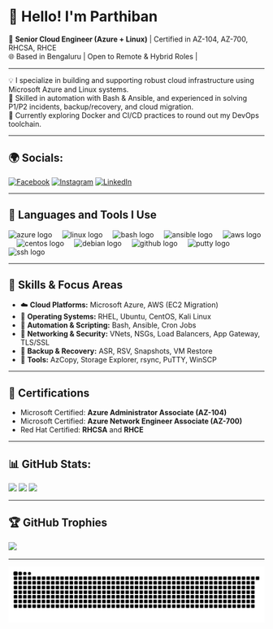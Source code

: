 # 👋 Hello! I'm Parthiban

🔧 **Senior Cloud Engineer (Azure + Linux)** | Certified in AZ-104, AZ-700, RHCSA, RHCE  
🌐 Based in Bengaluru | Open to Remote & Hybrid Roles | 

---

💡 I specialize in building and supporting robust cloud infrastructure using Microsoft Azure and Linux systems.  
🔐 Skilled in automation with Bash & Ansible, and experienced in solving P1/P2 incidents, backup/recovery, and cloud migration.  
🚀 Currently exploring Docker and CI/CD practices to round out my DevOps toolchain.

---

## 🌍 Socials:
[![Facebook](https://img.shields.io/badge/Facebook-%231877F2.svg?logo=Facebook&logoColor=white)](https://www.facebook.com/profile.php?id=100004724208110)
[![Instagram](https://img.shields.io/badge/Instagram-%23E4405F.svg?logo=Instagram&logoColor=white)](https://instagram.com/sizzlinspark)
[![LinkedIn](https://img.shields.io/badge/LinkedIn-%230077B5.svg?logo=linkedin&logoColor=white)](https://linkedin.com/in/iam-parthiban)

---

## 🚀 Languages and Tools I Use

<div align="left">
  <img src="https://cdn.jsdelivr.net/gh/devicons/devicon/icons/azure/azure-original.svg" height="40" alt="azure logo"  />
  <img width="12" />
  <img src="https://cdn.jsdelivr.net/gh/devicons/devicon/icons/linux/linux-original.svg" height="40" alt="linux logo"  />
  <img width="12" />
  <img src="https://cdn.jsdelivr.net/gh/devicons/devicon/icons/bash/bash-original.svg" height="40" alt="bash logo"  />
  <img width="12" />
  <img src="https://cdn.jsdelivr.net/gh/devicons/devicon/icons/ansible/ansible-original.svg" height="40" alt="ansible logo"  />
  <img width="12" />
  <img src="https://cdn.jsdelivr.net/gh/devicons/devicon/icons/amazonwebservices/amazonwebservices-line-wordmark.svg" height="40" alt="aws logo"  />
  <img width="12" />
  <img src="https://cdn.jsdelivr.net/gh/devicons/devicon/icons/centos/centos-original.svg" height="40" alt="centos logo"  />
  <img width="12" />
  <img src="https://cdn.jsdelivr.net/gh/devicons/devicon/icons/debian/debian-original.svg" height="40" alt="debian logo"  />
  <img width="12" />
  <img src="https://cdn.jsdelivr.net/gh/devicons/devicon/icons/github/github-original.svg" height="40" alt="github logo"  />
  <img width="12" />
  <img src="https://cdn.jsdelivr.net/gh/devicons/devicon/icons/putty/putty-original.svg" height="40" alt="putty logo"  />
  <img width="12" />
  <img src="https://cdn.jsdelivr.net/gh/devicons/devicon/icons/ssh/ssh-original.svg" height="40" alt="ssh logo"  />
</div>

---

## 🔧 Skills & Focus Areas

- ☁️ **Cloud Platforms:** Microsoft Azure, AWS (EC2 Migration)
- 🐧 **Operating Systems:** RHEL, Ubuntu, CentOS, Kali Linux
- 📜 **Automation & Scripting:** Bash, Ansible, Cron Jobs
- 🔐 **Networking & Security:** VNets, NSGs, Load Balancers, App Gateway, TLS/SSL
- 💾 **Backup & Recovery:** ASR, RSV, Snapshots, VM Restore
- 🧰 **Tools:** AzCopy, Storage Explorer, rsync, PuTTY, WinSCP

---

## 🏅 Certifications

- Microsoft Certified: **Azure Administrator Associate (AZ-104)**
- Microsoft Certified: **Azure Network Engineer Associate (AZ-700)**
- Red Hat Certified: **RHCSA** and **RHCE**

---

## 📊 GitHub Stats:

![](https://github-readme-stats.vercel.app/api?username=iam-parthiban&theme=city_light&hide_border=false&include_all_commits=true&count_private=false)
![](https://github-readme-streak-stats.herokuapp.com/?user=iam-parthiban&theme=city_light&hide_border=false)
![](https://github-readme-stats.vercel.app/api/top-langs/?username=iam-parthiban&theme=city_light&hide_border=false&include_all_commits=true&count_private=false&layout=compact)

---

## 🏆 GitHub Trophies

![](https://github-profile-trophy.vercel.app/?username=iam-parthiban&theme=onestar&no-frame=true&no-bg=true&margin-w=4)

---

<picture>
  <source media="(prefers-color-scheme: dark)" srcset="https://raw.githubusercontent.com/iam-parthiban/iam-parthiban/output/github-snake-dark.svg" />
  <source media="(prefers-color-scheme: light)" srcset="https://raw.githubusercontent.com/iam-parthiban/iam-parthiban/output/github-snake.svg" />
  <img alt="github-snake" src="https://raw.githubusercontent.com/iam-parthiban/iam-parthiban/output/github-snake.svg" />
</picture>
